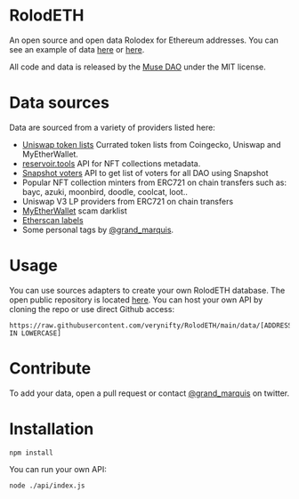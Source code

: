 # RolodETH
An open source and open data Rolodex for Ethereum addresses. You can see an example of data [here]() or [here]().

All code and data is released by the [Muse DAO](https://twitter.com/NiftyMuseum) under the MIT license.
# Data sources

Data are sourced from a variety of providers listed here:
* [Uniswap token lists](https://tokenlists.org/) Currated token lists from Coingecko, Uniswap and MyEtherWallet.
* [reservoir.tools](https://reservoir.tools/) API for NFT collections metadata.
* [Snapshot voters](https://snapshot.org/) API to get list of voters for all DAO using Snapshot
* Popular NFT collection minters from ERC721 on chain transfers such as: bayc, azuki, moonbird, doodle, coolcat, loot..
* Uniswap V3 LP providers from ERC721 on chain transfers
* [MyEtherWallet](https://github.com/MyEtherWallet/ethereum-lists/blob/master/src/addresses/addresses-darklist.json) scam darklist
* [Etherscan labels](https://github.com/brianleect/etherscan-labels)
* Some personal tags by [@grand_marquis](https://twitter.com/grands_marquis).

# Usage

You can use sources adapters to create your own RolodETH database. The open public repository is located [here](https://github.com/verynifty/RolodETH/tree/main/data). You can host your own API by cloning the repo or use direct Github access:
```
https://raw.githubusercontent.com/verynifty/RolodETH/main/data/[ADDRESS IN LOWERCASE]
```

# Contribute

To add your data, open a pull request or contact [@grand_marquis](https://twitter.com/grands_marquis) on twitter.
# Installation

```
npm install
```

You can run your own API:

```
node ./api/index.js
```



